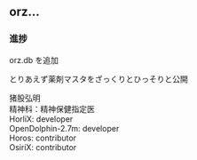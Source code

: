 ## orz...

### 進捗  
orz.db を追加
  
とりあえず薬剤マスタをざっくりとひっそりと公開  
  
  
  
  猪股弘明  
  精神科：精神保健指定医  
  HorliX: developer  
  OpenDolphin-2.7m: developer  
  Horos: contributor  
  OsiriX: contributor  
